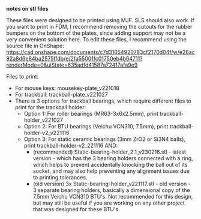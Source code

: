 **notes on stl files**

These files were designed to be printed using MJF. SLS should also work.
If you want to print in FDM, I recommend removing the cutouts for the rubber bumpers on the bottom of the plates, since adding support may not be a very convenient solution here.
To edit these files, I recommend using the source file in OnShape: 
https://cad.onshape.com/documents/c7d31654920783cf2170d04f/w/e26ac92a8d6e84ba2575ffdb/e/2fa55001fc01750eb4b64711?renderMode=0&uiState=635adfd41587a72417afa9e9

Files to print:
* For mouse keys: mousekey-plate_v221018
* For trackball: trackball-plate_v221027
* There is 3 options for trackball bearings, which require different files to print for the trackball holder:
  * Option 1: For roller bearings (MR63-3x6x2.5mm), print trackball-holder_v221027
  * Option 2: For BTU bearings (Veichu VCN310, 7.5mm), print trackball-holder-v2_v221116
  * Option 3: For static ceramic bearings (3mm ZrO2 or Si3N4 balls), print trackball-holder-v2_221116 AND:
    * (recommended) Static-bearing-holder_2.1_v230216.stl - latest version - which has the 3 bearing holders connected with a ring, which helps to prevent accidentally knocking the ball out of its socket, and may also help preventing any alignment issues due to printing tolerances.
    * (old version) 3x Static-bearing-holder_v221117.stl - old version - 3 separate bearing holders, basically a dimensional copy of the 7.5mm Veichu VCN310 BTU's. Not recommended for this design, but may still be useful if you are working on any other project that was designed for these BTU's.
